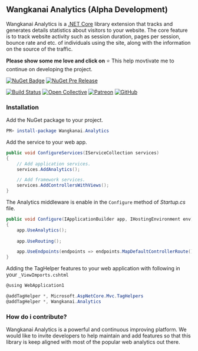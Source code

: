 ## Wangkanai Analytics (Alpha Development)

Wangkanai Analytics is a [.NET Core](https://dotnet.github.io/) library extension that tracks and generates details
statistics about visitors to your website.
The core feature is to track website activity such as session duration, pages per session, bounce rate and etc. of
individuals using the site, along with the information on the source of the traffic.

**Please show some me love and click on** :star: This help movtivate me to continue on developing the project.

[![NuGet Badge](https://buildstats.info/nuget/wangkanai.analytics)](https://www.nuget.org/packages/wangkanai.analytics)
[![NuGet Pre Release](https://buildstats.info/nuget/wangkanai.analytics?includePreReleases=true)](https://www.nuget.org/packages/wangkanai.analytics)

[![Build Status](https://dev.azure.com/wangkanai/GitHub/_apis/build/status/wangkanai?branchName=main)](https://dev.azure.com/wangkanai/GitHub/_build/latest?definitionId=20&branchName=main)
[![Open Collective](https://img.shields.io/badge/open%20collective-support%20me-3385FF.svg)](https://opencollective.com/wangkanai)
[![Patreon](https://img.shields.io/badge/patreon-support%20me-d9643a.svg)](https://www.patreon.com/wangkanai)
[![GitHub](https://img.shields.io/github/license/wangkanai/wangkanai)](https://github.com/wangkanai/wangkanai/blob/main/LICENSE)


### Installation

Add the NuGet package to your project.

```powershell
PM> install-package Wangkanai.Analytics
```

Add the service to your web app.

```c#
public void ConfigureServices(IServiceCollection services)
{
    // Add application services.
    services.AddAnalytics();

    // Add framework services.
    services.AddControllersWithViews();
}
```

The Analytics middleware is enable in the `Configure` method of *Startup.cs* file.

```c#
public void Configure(IApplicationBuilder app, IHostingEnvironment env)
{
    app.UseAnalytics();
    
    app.UseRouting();  

    app.UseEndpoints(endpoints => endpoints.MapDefaultControllerRoute());
}
```

Adding the TagHelper features to your web application with following in your `_ViewImports.cshtml`

```c#
@using WebApplication1

@addTagHelper *, Microsoft.AspNetCore.Mvc.TagHelpers
@addTagHelper *, Wangkanai.Analytics
```

### How do i contribute?

Wangkanai Analytics is a powerful and continuous improving platform. We would like to invite developers to help maintain
and add features so that this library is keep aligned with most of the popular web analytics out there. 

